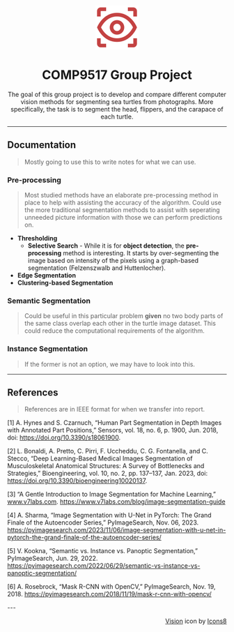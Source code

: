 <p align="center"><img src="assets/vision.png" alt="Vision Icon"></p>
<h1 align="center">COMP9517 Group Project</h1>

<p align="center">The goal of this group project is to develop and compare different computer vision methods
for segmenting sea turtles from photographs. More specifically, the task is to segment the
head, flippers, and the carapace of each turtle.</p>

---

## Documentation
> Mostly going to use this to write notes for what we can use.

### Pre-processing
> Most studied methods have an elaborate pre-processing method in place to help with assisting the accuracy of the algorithm. Could use the more traditional segmentation methods to assist with seperating unneeded picture information with those we can perform predictions on.

- **Thresholding**
    - **Selective Search** - While it is for **object detection**, the **pre-processing** method is interesting. It starts by over-segmenting the image based on intensity of the pixels using a graph-based segmentation (Felzenszwalb and Huttenlocher).
- **Edge Segmentation**
- **Clustering-based Segmentation**

### Semantic Segmentation
> Could be useful in this particular problem **given** no two body parts of the same class overlap each other in the turtle image dataset. This could reduce the computational requirements of the algorithm.

### Instance Segmentation
> If the former is not an option, we may have to look into this.

---

## References
> References are in IEEE format for when we transfer into report.

[1] A. Hynes and S. Czarnuch, “Human Part Segmentation in Depth Images with Annotated Part Positions,” Sensors, vol. 18, no. 6, p. 1900, Jun. 2018, doi: https://doi.org/10.3390/s18061900.

[2] L. Bonaldi, A. Pretto, C. Pirri, F. Uccheddu, C. G. Fontanella, and C. Stecco, “Deep Learning-Based Medical Images Segmentation of Musculoskeletal Anatomical Structures: A Survey of Bottlenecks and Strategies,” Bioengineering, vol. 10, no. 2, pp. 137–137, Jan. 2023, doi: https://doi.org/10.3390/bioengineering10020137.

[3] “A Gentle Introduction to Image Segmentation for Machine Learning,” www.v7labs.com. https://www.v7labs.com/blog/image-segmentation-guide

[4] A. Sharma, “Image Segmentation with U-Net in PyTorch: The Grand Finale of the Autoencoder Series,” PyImageSearch, Nov. 06, 2023. https://pyimagesearch.com/2023/11/06/image-segmentation-with-u-net-in-pytorch-the-grand-finale-of-the-autoencoder-series/

[5] V. Kookna, “Semantic vs. Instance vs. Panoptic Segmentation,” PyImageSearch, Jun. 29, 2022. https://pyimagesearch.com/2022/06/29/semantic-vs-instance-vs-panoptic-segmentation/

[6] A. Rosebrock, “Mask R-CNN with OpenCV,” PyImageSearch, Nov. 19, 2018. https://pyimagesearch.com/2018/11/19/mask-r-cnn-with-opencv/

‌---

<p align="right"><a target="_blank" href="https://icons8.com/icon/g5JjVIjdQ1uC/visionn">Vision</a> icon by <a target="_blank" href="https://icons8.com">Icons8</a></p>
